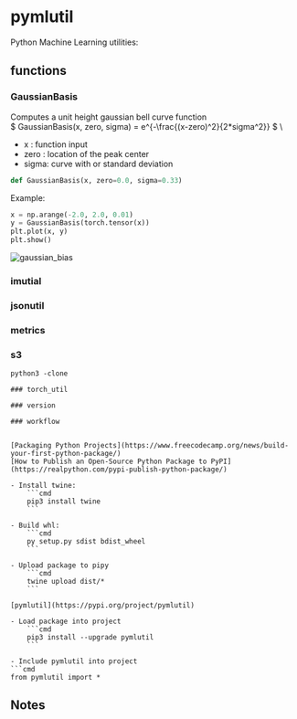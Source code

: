 # pymlutil
Python Machine Learning utilities:

## functions
### GaussianBasis
Computes a unit height gaussian bell curve function  \
$ GaussianBasis(x, zero, sigma) = e^{-\frac{(x-zero)^2}{2*sigma^2}} $ \
- x : function input
- zero : location of the peak center
- sigma: curve with or standard deviation

```python
def GaussianBasis(x, zero=0.0, sigma=0.33)
```

Example:
```python
x = np.arange(-2.0, 2.0, 0.01) 
y = GaussianBasis(torch.tensor(x))
plt.plot(x, y)
plt.show()
```
![gaussian_bias](./img/gaussian_bias.png)


### imutial

### jsonutil

### metrics

### s3
```
python3 -clone 

### torch_util

### version

### workflow


[Packaging Python Projects](https://www.freecodecamp.org/news/build-your-first-python-package/)
[How to Publish an Open-Source Python Package to PyPI](https://realpython.com/pypi-publish-python-package/)

- Install twine:
    ```cmd
    pip3 install twine
    ```

- Build whl:
    ```cmd
    py setup.py sdist bdist_wheel
    ```

- Upload package to pipy
    ```cmd
    twine upload dist/*
    ```

[pymlutil](https://pypi.org/project/pymlutil)

- Load package into project
    ```cmd
    pip3 install --upgrade pymlutil
    ```

- Include pymlutil into project
```cmd
from pymlutil import *
```

## Notes
